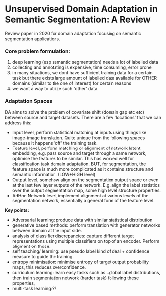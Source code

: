 # Unsupervised Domain Adaptation in Semantic Segmentation: A Review

Review paper in 2020 for domain adaptation focusing on semantic segmentation applications. 

### Core problem formulation: 
1. deep learning (esp semantic segmentation) needs a lot of labelled data  
2. collecting and annotating is expensive, time consuming, error prone  
3. in many situations, we dont have sufficient training data for a certain task but there exists large amount of labelled data available for OTHER domains (similar to the one of interest) for certain reasons  
4. we want a way to utilize such 'other' data.

### Adaptation Spaces
DA aims to solve the problem of covariate shift (domain gap etc etc) between source and target datasets. There are a few 'locations' that we can address this:
- Input level, perform statistical matching at inputs using things like image-image translation. Quite unique from the following spaces because it happens 'off' the training task.
- Feature level, perform matching or alignment of network latent embedding, e.g. pass source and target through a same network, optimise the features to be similar. This has worked well for classification task domain adaptation. BUT, for segmentation, the feature space is much more complicated as it contains structure and semantic information. (LOW+HIGH level)
- Output level, somehow align on the segmentation output space or even at the last few layer outputs of the network. E.g. align the label statistics over the output segmentation map, some high level structure properties.
- AdHoc Network level, implement alignment at various levels of the segmentation network, essentially a general form of the feature level.

**Key points:**
- Adversarial learning: produce data with similar statistical distribution
- generative based methods: perform translation with generator networks between domain at the input side.
- analysis of classifier discrepancies: capture different target representations using multiple classifiers on top of an encoder. Perform aligment on those.
- self teaching/ learning: use pseudo label kind of deal + confidence measure to guide the training.
- entropy minimisation: minimise entropy of target output probability maps, this reduces overconfidence.
- curriculum learning: learn easy tasks such as...global label distributions, then train segmentation network (harder task) following these properties,
- multi-task learning:??



